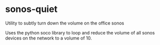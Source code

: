 # sonos-quiet
Utility to subtly turn down the volume on the office sonos

Uses the python soco library to loop and reduce the volume of all sonos devices on the network to a volume of 10.